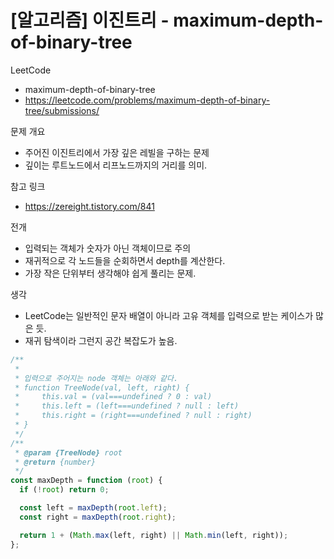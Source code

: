 # [알고리즘] 이진트리 - maximum-depth-of-binary-tree

LeetCode

- maximum-depth-of-binary-tree
- https://leetcode.com/problems/maximum-depth-of-binary-tree/submissions/

문제 개요

- 주어진 이진트리에서 가장 깊은 레빌을 구하는 문제
- 깊이는 루트노드에서 리프노드까지의 거리를 의미.

참고 링크

- https://zereight.tistory.com/841

전개

- 입력되는 객체가 숫자가 아닌 객체이므로 주의
- 재귀적으로 각 노드들을 순회하면서 depth를 계산한다.
- 가장 작은 단위부터 생각해야 쉽게 풀리는 문제.

생각

- LeetCode는 일반적인 문자 배열이 아니라 고유 객체를 입력으로 받는 케이스가 많은 듯.
- 재귀 탐색이라 그런지 공간 복잡도가 높음.

```js
/**
 *
 * 입력으로 주어지는 node 객체는 아래와 같다.
 * function TreeNode(val, left, right) {
 *     this.val = (val===undefined ? 0 : val)
 *     this.left = (left===undefined ? null : left)
 *     this.right = (right===undefined ? null : right)
 * }
 */
/**
 * @param {TreeNode} root
 * @return {number}
 */
const maxDepth = function (root) {
  if (!root) return 0;

  const left = maxDepth(root.left);
  const right = maxDepth(root.right);

  return 1 + (Math.max(left, right) || Math.min(left, right));
};
```
